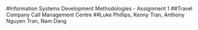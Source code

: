 #Information Systems Development Methodologies - Assignment 1
##Travel Company Call Management Centre
##Luke Phillips, Kenny Tran, Anthony Nguyen Tran, Nam Dang